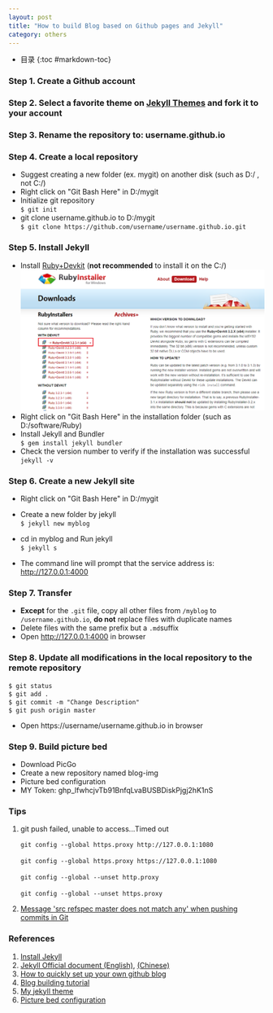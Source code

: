 ```yaml
---
layout: post
title: "How to build Blog based on Github pages and Jekyll"
category: others
---
```


* 目录
{:toc #markdown-toc}

### Step 1. Create a Github account


### Step 2. Select a favorite theme on [Jekyll Themes](http://jekyllthemes.org/) and fork it to your account


### Step 3. Rename the repository to: **username**.github.io 


### Step 4. Create a local repository

- Suggest creating a new folder (ex. mygit) on another disk (such as D:/ , not C:/)
- Right click on "Git Bash Here" in D:/mygit
- Initialize git repository\
`$ git init`
- git clone username.github.io to D:/mygit\
`$ git clone https://github.com/username/username.github.io.git`

### Step 5. Install Jekyll

- Install [Ruby+Devkit](https://rubyinstaller.org/downloads/) (**not recommended** to install it on the C:/)\
![alt text](https://raw.githubusercontent.com/QinyuGuo-Pot/blog-img/main/image.png)
- Right click on "Git Bash Here" in the installation folder (such as D:/software/Ruby)
- Install Jekyll and Bundler\
`$ gem install jekyll bundler`
- Check the version number to verify if the installation was successful\
`jekyll -v`

### Step 6. Create a new Jekyll site 

- Right click on "Git Bash Here" in D:/mygit
- Create a new folder by jekyll\
`$ jekyll new myblog`
- cd in myblog and Run jekyll\
`$ jekyll s`

- The command line will prompt that the service address is: http://127.0.0.1:4000

### Step 7. Transfer
 
- **Except** for the `.git` file, copy all other files from `/myblog` to `/username.github.io`, **do not** replace files with duplicate names
- Delete files with the same prefix but a `.md`suffix
- Open http://127.0.0.1:4000 in browser

### Step 8. Update all modifications in the local repository to the remote repository

```
$ git status 
$ git add .
$ git commit -m "Change Description"
$ git push origin master
```
- Open https://username/username.github.io in browser

### Step 9. Build picture bed
- Download PicGo
- Create a new repository named blog-img
- Picture bed configuration 
- MY Token: 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


### Tips
1. git push failed, unable to access...Timed out
    ```
    git config --global https.proxy http://127.0.0.1:1080

    git config --global https.proxy https://127.0.0.1:1080

    git config --global --unset http.proxy

    git config --global --unset https.proxy
    ```
2. [Message 'src refspec master does not match any' when pushing commits in Git](https://stackoverflow.com/questions/4181861/message-src-refspec-master-does-not-match-any-when-pushing-commits-in-git)

### References
1. [Install Jekyll](https://nxjniexiao.github.io/2018/08/17/jkeyll-install/)
2. [Jekyll Official document (English)](https://jekyllrb.com/), [(Chinese)](https://jekyllcn.com/docs/home/)
3. [How to quickly set up your own github blog](https://keysaim.github.io/post/blog/2017-08-15-how-to-setup-your-github-io-blog/)
4. [Blog building tutorial](https://github.com/qiubaiying/qiubaiying.github.io/wiki/%E5%8D%9A%E5%AE%A2%E6%90%AD%E5%BB%BA%E8%AF%A6%E7%BB%86%E6%95%99%E7%A8%8B)
5. [My jekyll theme](http://jekyllthemes.org/themes/no-style-please/)
6. [Picture bed configuration](https://zhuanlan.zhihu.com/p/353775844)